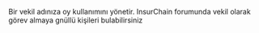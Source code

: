 Bir vekil adınıza oy kullanımını yönetir. InsurChain forumunda vekil olarak görev almaya gnüllü kişileri bulabilirsiniz  